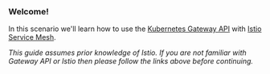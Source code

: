 
<br>

### Welcome!

In this scenario we'll learn how to use the [Kubernetes Gateway API](https://gateway-api.sigs.k8s.io/) with [Istio Service Mesh](https://istio.io).

*This guide assumes prior knowledge of Istio. If you are not familiar with Gateway API or Istio then please follow the links above before continuing.*

